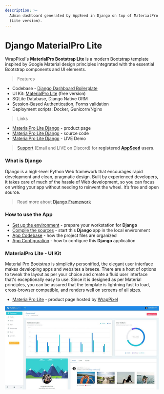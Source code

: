 ```yaml
---
description: >-
  Admin dashboard generated by AppSeed in Django on top of MaterialPro design
  (Lite version).
---
```


# Django MaterialPro Lite

WrapPixel's **MaterialPro Bootstrap Lite** is a modern Bootstrap template inspired by Google Material design principles integrated with the essential Bootstrap components and UI elements. &#x20;

> Features

* Codebase - [Django Dashboard Boilerplate](../../boilerplate-code/django-dashboard.md)
* UI Kit: [MaterialPro Lite](../../content/bootstrap-template/materialpro-lite.md) (free version)&#x20;
* SQLite Database, Django Native ORM
* Session-Based Authentication, Forms validation
* Deployment scripts: Docker, Gunicorn/Nginx&#x20;

> Links

* [MaterialPro Lite Django](https://appseed.us/admin-dashboards/django-dashboard-material-lite) - product page
* [MaterialPro Lite Django](https://github.com/app-generator/django-dashboard-material-lite) - source code&#x20;
* [MaterialPro Lite Django](https://django-dashboard-material-lite.appseed.us) - LIVE Demo&#x20;

> [Support](https://appseed.us/support) (Email and LIVE on Discord) for **registered** [**AppSeed**](https://appseed.us) **users**.



### What is Django

Django is a high-level Python Web framework that encourages rapid development and clean, pragmatic design. Built by experienced developers, it takes care of much of the hassle of Web development, so you can focus on writing your app without needing to reinvent the wheel. It’s free and open source.

> Read more about [Django Framework](../../content/what-is/django.md)



### How to use the App

* [Set up the environment](../../boilerplate-code/django-dashboard.md#environment-1) - prepare your workstation for **Django**
* [Compile the sources](../../boilerplate-code/django-dashboard.md#build-the-app-1) - start this **Django** app in the local environment
* [App Codebase](../../boilerplate-code/django-dashboard.md#app-codebase) - how the project files are organized
* [App Configuration](../../boilerplate-code/django-dashboard.md#app-configuration) - how to configure this **Django** application



### **MaterialPro Lite** - UI Kit

Material Pro Bootstrap is simplicity personified, the elegant user interface makes developing apps and websites a breeze. There are a host of options to tweak the layout as per your choice and create a fluid user interface that's exceptionally easy to use. Since it is designed as per Material principles, you can be assured that the template is lightning fast to load, cross-browser compatible, and renders well on screens of all sizes.&#x20;

* [MaterialPro Lite](https://bit.ly/2ZJuiMR) - product page hosted by [WrapPixel](../../content/partners/wrappixel.md)

![MaterialPro Lite - Free Bootstrap Template.](../../.gitbook/assets/docs-materialpro-lite-screen.jpg)
